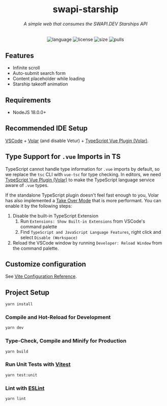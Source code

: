 <h1 align="center">swapi-starship</h1>
<h6 align="center">A simple web that consumes the SWAPI.DEV Starships API</h6>

<p align="center">
  <img src="https://img.shields.io/github/languages/top/zerosdev/swapi-starship" alt="language"/>
  <img src="https://img.shields.io/github/license/zerosdev/swapi-starship" alt="license"/>
  <img src="https://img.shields.io/github/languages/code-size/zerosdev/swapi-starship" alt="size"/>
  <img src="https://img.shields.io/badge/PRs-welcome-brightgreen.svg" alt="pulls"/>
</p>

## Features
- Infinite scroll
- Auto-submit search form
- Content placeholder while loading
- Starship takeoff animation

## Requirements
- NodeJS 18.0.0+

## Recommended IDE Setup

[VSCode](https://code.visualstudio.com/) + [Volar](https://marketplace.visualstudio.com/items?itemName=Vue.volar) (and disable Vetur) + [TypeScript Vue Plugin (Volar)](https://marketplace.visualstudio.com/items?itemName=Vue.vscode-typescript-vue-plugin).

## Type Support for `.vue` Imports in TS

TypeScript cannot handle type information for `.vue` imports by default, so we replace the `tsc` CLI with `vue-tsc` for type checking. In editors, we need [TypeScript Vue Plugin (Volar)](https://marketplace.visualstudio.com/items?itemName=Vue.vscode-typescript-vue-plugin) to make the TypeScript language service aware of `.vue` types.

If the standalone TypeScript plugin doesn't feel fast enough to you, Volar has also implemented a [Take Over Mode](https://github.com/johnsoncodehk/volar/discussions/471#discussioncomment-1361669) that is more performant. You can enable it by the following steps:

1. Disable the built-in TypeScript Extension
    1) Run `Extensions: Show Built-in Extensions` from VSCode's command palette
    2) Find `TypeScript and JavaScript Language Features`, right click and select `Disable (Workspace)`
2. Reload the VSCode window by running `Developer: Reload Window` from the command palette.

## Customize configuration

See [Vite Configuration Reference](https://vitejs.dev/config/).

## Project Setup

```sh
yarn install
```

### Compile and Hot-Reload for Development

```sh
yarn dev
```

### Type-Check, Compile and Minify for Production

```sh
yarn build
```

### Run Unit Tests with [Vitest](https://vitest.dev/)

```sh
yarn test:unit
```

### Lint with [ESLint](https://eslint.org/)

```sh
yarn lint
```
